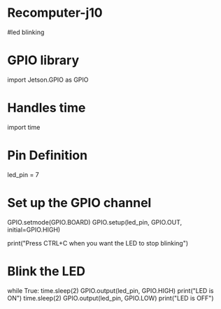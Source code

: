 # Recomputer-j10
#led blinking


# GPIO library
import Jetson.GPIO as GPIO
 
# Handles time
import time 
 
# Pin Definition
led_pin = 7
 
# Set up the GPIO channel
GPIO.setmode(GPIO.BOARD) 
GPIO.setup(led_pin, GPIO.OUT, initial=GPIO.HIGH) 
 
print("Press CTRL+C when you want the LED to stop blinking") 
 
# Blink the LED
while True: 
  time.sleep(2) 
  GPIO.output(led_pin, GPIO.HIGH) 
  print("LED is ON")
  time.sleep(2) 
  GPIO.output(led_pin, GPIO.LOW)
  print("LED is OFF")
